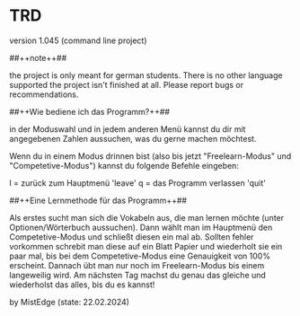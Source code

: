 # TRD
version 1.045 (command line project)

##++note++##

the project is only meant for german students. There is no other language supported
the project isn't finished at all. Please report bugs or recommendations.


##++Wie bediene ich das Programm?++##

in der Moduswahl und in jedem anderen Menü kannst du dir mit angegebenen Zahlen aussuchen, was du gerne machen möchtest.

Wenn du in einem Modus drinnen bist (also bis jetzt "Freelearn-Modus" und "Competetive-Modus")
kannst du folgende Befehle eingeben:

l = zurück zum Hauptmenü 'leave'
q = das Programm verlassen 'quit'


##++Eine Lernmethode für das Programm++##

Als erstes sucht man sich die Vokabeln aus, die man lernen möchte (unter Optionen/Wörterbuch aussuchen). Dann wählt man im Hauptmenü den Competetive-Modus und schließt diesen ein mal ab. Sollten fehler vorkommen schrebit man diese auf ein Blatt Papier und wiederholt sie ein paar mal, bis bei dem Competetive-Modus eine Genauigkeit von 100% erscheint. Dannach übt man nur noch im Freelearn-Modus bis einem langeweilig wird. Am nächsten Tag machst du genau das gleiche und wiederholst das alles, bis du es kannst!

by MistEdge
(state: 22.02.2024)
